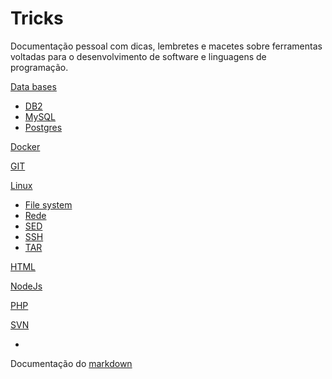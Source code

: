 # Tricks
Documentação pessoal com dicas, lembretes e macetes sobre ferramentas voltadas para o desenvolvimento de software e linguagens de programação.

[Data bases](/db/index.md)
  * [DB2](db/index.md#db2)
  * [MySQL](db/index.md#mysql)
  * [Postgres](db/index.md#postgres)
 
[Docker](/docker/index.md)

[GIT](/git/index.md)

[Linux](linux/index.md)
  * [File system](linux/index.md#file-system)
  * [Rede](linux/index.md#rede)
  * [SED](linux/index.md#sed)
  * [SSH](linux/index.md#ssh)
  * [TAR](linux/index.md#tar)

[HTML](html/index.md)

[NodeJs](node/index.md)

[PHP](php/index.md)

[SVN](/svn/index.md)

-

Documentação do [markdown](https://github.com/adam-p/markdown-here/wiki/Markdown-Cheatsheet)
